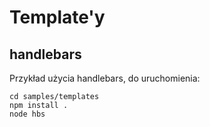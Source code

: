 # Template'y

## handlebars

Przykład użycia handlebars, do uruchomienia:

    cd samples/templates
    npm install .
    node hbs
